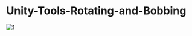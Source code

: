 # Unity-Tools-Rotating-and-Bobbing
![1](https://github.com/user-attachments/assets/4d3aa3ed-c268-47e4-93f9-b2a380fa67d2)
